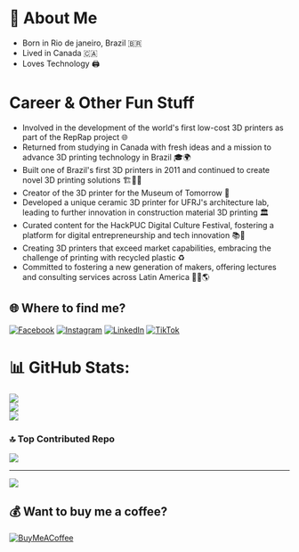 # 💫 About Me

- Born in Rio de janeiro, Brazil 🇧🇷
- Lived in Canada 🇨🇦
- Loves Technology 🖨

# Career & Other Fun Stuff
- Involved in the development of the world's first low-cost 3D printers as part of the RepRap project 🌐
- Returned from studying in Canada with fresh ideas and a mission to advance 3D printing technology in Brazil 🎓🌍
- Built one of Brazil's first 3D printers in 2011 and continued to create novel 3D printing solutions 🏗️👨‍💻
- Creator of the 3D printer for the Museum of Tomorrow 🎨
- Developed a unique ceramic 3D printer for UFRJ's architecture lab, leading to further innovation in construction material 3D printing 🏛️
- Curated content for the HackPUC Digital Culture Festival, fostering a platform for digital entrepreneurship and tech innovation 📚🚀
- Creating 3D printers that exceed market capabilities, embracing the challenge of printing with recycled plastic ♻️
- Committed to fostering a new generation of makers, offering lectures and consulting services across Latin America 👨‍🏫🌎


## 🌐 Where to find me?
[![Facebook](https://img.shields.io/badge/Facebook-%231877F2.svg?logo=Facebook&logoColor=white)](https://facebook.com/yanmolinos) [![Instagram](https://img.shields.io/badge/Instagram-%23E4405F.svg?logo=Instagram&logoColor=white)](https://instagram.com/yanmolinos) [![LinkedIn](https://img.shields.io/badge/LinkedIn-%230077B5.svg?logo=linkedin&logoColor=white)](https://linkedin.com/in/yanmolinos) [![TikTok](https://img.shields.io/badge/TikTok-%23000000.svg?logo=TikTok&logoColor=white)](https://tiktok.com/@yanmolinos) 

# 📊 GitHub Stats:
![](https://github-readme-stats.vercel.app/api?username=yanmolinos&theme=radical&hide_border=false&include_all_commits=true&count_private=true)<br/>
![](https://github-readme-streak-stats.herokuapp.com/?user=yanmolinos&theme=radical&hide_border=false)<br/>
![](https://github-readme-stats.vercel.app/api/top-langs/?username=yanmolinos&theme=radical&hide_border=false&include_all_commits=true&count_private=true&layout=compact)

### 🔝 Top Contributed Repo
![](https://github-contributor-stats.vercel.app/api?username=yanmolinos&limit=5&theme=dark&combine_all_yearly_contributions=true)

---
[![](https://visitcount.itsvg.in/api?id=yanmolinos&label=Profile%20Views&icon=0&pretty=false)](https://visitcount.itsvg.in)

## 💰 Want to buy me a coffee?
[![BuyMeACoffee](https://img.shields.io/badge/Buy%20Me%20a%20Coffee-ffdd00?style=for-the-badge&logo=buy-me-a-coffee&logoColor=black)](https://buymeacoffee.com/yanmolinos) 



